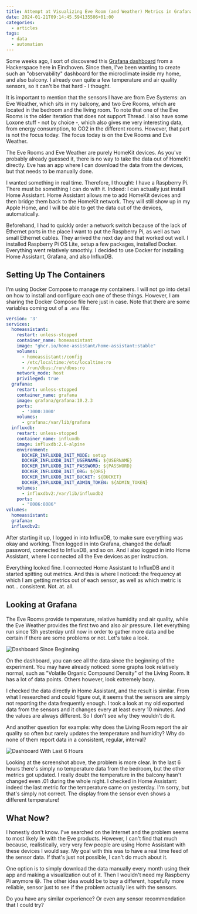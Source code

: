 ```yaml
---
title: Attempt at Visualizing Eve Room (and Weather) Metrics in Grafana
date: 2024-01-21T09:14:45.594135506+01:00
categories:
  - articles
tags:
  - data
  - automation
---
```


Some weeks ago, I sort of discovered this [Grafana dashboard](https://grafana.hackalot.nl/d/de4inWnZk/hackalot?orgId=1&refresh=5m) from a Hackerspace here in Eindhoven. Since then, I've been wanting to create such an "observability" dashboard for the microclimate inside my home, and also balcony. I already own quite a few temperature and air quality sensors, so it can't be that hard - I thought.

<!--more-->

It is important to mention that the sensors I have are from Eve Systems: an Eve Weather, which sits in my balcony, and two Eve Rooms, which are located in the bedroom and the living room. To note that one of the Eve Rooms is the older iteration that does not support Thread. I also have some Loxone stuff - not by choice -, which also gives me very interesting data, from energy consumption, to CO2 in the different rooms. However, that part is not the focus today. The focus today is on the Eve Rooms and Eve Weather.

The Eve Rooms and Eve Weather are purely HomeKit devices. As you've probably already guessed it, there is no way to take the data out of HomeKit directly. Eve has an app where I can download the data from the devices, but that needs to be manually done.

I wanted something in real time. Therefore, I thought: I have a Raspberry Pi. There must be something I can do with it. Indeed: I can actually just install Home Assistant. Home Assistant allows me to add HomeKit devices and then bridge them back to the HomeKit network. They will still show up in my Apple Home, and I will be able to get the data out of the devices, automatically.

Beforehand, I had to quickly order a network switch because of the lack of Ethernet ports in the place I want to put the Raspberry Pi, as well as two small Ethernet cables. They arrived the next day and that worked out well. I installed Raspberry Pi OS Lite, setup a few packages, installed Docker. Everything went relatively smoothly. I decided to use Docker for installing Home Assistant, Grafana, and also InfluxDB.

## Setting Up The Containers

I'm using Docker Compose to manage my containers. I will not go into detail on how to install and configure each one of these things. However, I am sharing the Docker Compose file here just in case. Note that there are some variables coming out of a `.env` file:

```yaml
version: '3'
services:
  homeassistant:
    restart: unless-stopped
    container_name: homeassistant
    image: "ghcr.io/home-assistant/home-assistant:stable"
    volumes:
      - homeassistant:/config
      - /etc/localtime:/etc/localtime:ro
      - /run/dbus:/run/dbus:ro
    network_mode: host
    privileged: true
  grafana:
    restart: unless-stopped
    container_name: grafana
    image: grafana/grafana:10.2.3
    ports:
      - '3000:3000'
    volumes:
      - grafana:/var/lib/grafana
  influxdb:
    restart: unless-stopped
    container_name: influxdb
    image: influxdb:2.6-alpine
    environment:
      DOCKER_INFLUXDB_INIT_MODE: setup
      DOCKER_INFLUXDB_INIT_USERNAME: ${USERNAME}
      DOCKER_INFLUXDB_INIT_PASSWORD: ${PASSWORD}
      DOCKER_INFLUXDB_INIT_ORG: ${ORG}
      DOCKER_INFLUXDB_INIT_BUCKET: ${BUCKET}
      DOCKER_INFLUXDB_INIT_ADMIN_TOKEN: ${ADMIN_TOKEN}
    volumes:
      - influxdbv2:/var/lib/influxdb2
    ports:
      - "8086:8086"
volumes:
  homeassistant:
  grafana:
  influxdbv2:
```

After starting it up, I logged in into InfluxDB, to make sure everything was okay and working. Then logged in into Grafana, changed the default password, connected to InfluxDB, and so on. And I also logged in into Home Assistant, where I connected all the Eve devices as per instruction.

Everything looked fine. I connected Home Assistant to InfluxDB and it started spitting out metrics. And this is where I noticed: the frequency at which I am getting metrics out of each sensor, as well as which metric is not... consistent. Not. at. all.

## Looking at Grafana

The Eve Rooms provide temperature, relative humidity and air quality, while the Eve Weather provides the first two and also air pressure. I let everything run since 13h yesterday until now in order to gather more data and be certain if there are some problems or not. Let's take a look.

![Dashboard Since Beginning](cdn:/2024-01-grafana-home?class=fw)

On the dashboard, you can see all the data since the beginning of the experiment. You may have already noticed: some graphs look relatively normal, such as "Volatile Organic Compound Density" of the Living Room. It has a lot of data points. Others however, look extremely boxy.

I checked the data directly in Home Assistant, and the result is similar. From what I researched and could figure out, it seems that the sensors are simply not reporting the data frequently enough. I took a look at my old exported data from the sensors and it changes every at least every 10 minutes. And the values are always different. So I don't see why they wouldn't do it.

And another question for example: why does the Living Room report the air quality so often but rarely updates the temperature and humidity? Why do none of them report data in a consistent, regular, interval?

![Dashboard With Last 6 Hours](cdn:/2024-01-grafana-home-6h?class=fw)

Looking at the screenshot above, the problem is more clear. In the last 6 hours there's simply no temperature data from the bedroom, but the other metrics got updated. I really doubt the temperature in the balcony hasn't changed even .01 during the whole night. I checked in Home Assistant: indeed the last metric for the temperature came on yesterday. I'm sorry, but that's simply not correct. The display from the sensor even shows a different temperature!

## What Now?

I honestly don't know. I've searched on the Internet and the problem seems to most likely lie with the Eve products. However, I can't find that much because, realistically, very very few people are using Home Assistant with these devices I would say. My goal with this was to have a real time feed of the sensor data. If that's just not possible, I can't do much about it.

One option is to simply download the data manually every month using their app and making a visualization out of it. Then I wouldn't need my Raspberry Pi anymore 😅. The other idea would be to buy a different, hopefully more reliable, sensor just to see if the problem actually lies with the sensors.

Do you have any similar experience? Or even any sensor recommendation that I could try?
